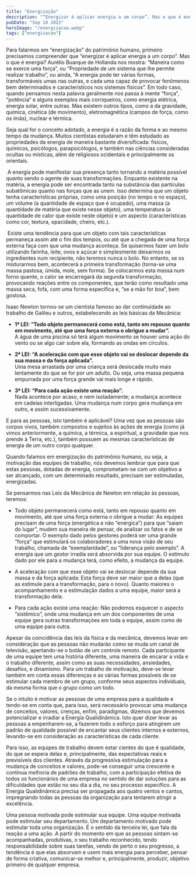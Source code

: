 ```yaml
---
title: "Energização"
description: "”Energizar é aplicar energia a um corpo”. Mas o que é energia?"
pubDate: "Sep 10 2022"
heroImage: "/energizacao.webp"
tags: ["energizacao"]
---
```


Para falarmos em “energização” do patrimônio humano, primeiro precisamos compreender que “energizar é aplicar energia a um corpo”.  Mas o que é energia?  Aurélio Buarque de Hollanda nos mostra: “Maneira como se exerce uma força”, ou “Propriedade de um sistema que lhe permite realizar trabalho”, ou ainda, “A energia pode ter várias formas, transformáveis umas nas outras, e cada uma capaz de provocar fenômenos bem determinados e característicos nos sistemas físicos”.  Em todo caso, quando pensamos nesta palavra geralmente nos passa à mente “força”, “potência“ e alguns exemplos mais corriqueiros, como energia elétrica, energia solar, entre outras. Mas existem outros tipos, como a da gravidade, química, cinética (de movimento), eletromagnética (campos de força, como os ímãs), nuclear e térmica.


Seja qual for o conceito adotado, a energia é a razão da forma e ao mesmo tempo da mudança.  Muitos cientistas estudaram e têm estudado as propriedades da energia de maneira bastante diversificada: físicos, químicos, psicólogos, parapsicólogos, e também nas ciências consideradas ocultas ou místicas, além de religiosos ocidentais e principalmente os orientais. 

​
A energia pode manifestar sua presença tanto tornando a matéria possível quanto sendo o agente de suas transformações. Enquanto existente na matéria, a energia pode ser encontrada tanto na substância das partículas subatômicas quanto nas forças que as unem.  Isso determina que um objeto tenha características próprias, como uma posição (no tempo e no espaço), um volume (a quantidade de espaço que é ocupado), uma massa (a quantidade de matéria que existe nesse objeto), uma temperatura (a quantidade de calor que existe neste objeto) e um aspecto (características como cor, textura, opacidade, cheiro, etc.).

​
Existe uma tendência para que um objeto com tais características permaneça assim até o fim dos tempos, ou até que a chegada de uma força externa faça com que uma mudança aconteça.  Se quisermos fazer um bolo utilizando farinha, leite, ovos e açúcar e simplesmente deixarmos os ingredientes num recipiente, não teremos nunca o bolo. No entanto, se os misturarmos bem, acontecerá a primeira transformação (torna-se uma massa pastosa, úmida, mole, sem forma).  Se colocarmos esta massa num forno quente, o calor se encarregará da segunda transformação, provocando reações entre os componentes, que terão como resultado uma massa seca, fofa, com uma forma específica e, “se a mão for boa”, bem gostosa.


Isaac Newton tornou-se um cientista famoso ao dar continuidade ao trabalho de Galileu e outros, estabelecendo as leis básicas da Mecânica:

 
- **1ª LEI: “Todo objeto permanecerá como está, tanto em repouso quanto em movimento, até que uma força externa o obrigue a mudar”.**   
A água de uma piscina só terá algum movimento se houver uma ação do vento ou se algo cair sobre ela, formando as ondas em círculos.


- **2ª LEI: “A aceleração com que esse objeto vai se deslocar depende da sua massa e da força aplicada”.**  
Uma mesa arrastada por uma criança será deslocada muito mais lentamente do que se for por um adulto.  Ou seja, uma massa pequena empurrada por uma força grande vai mais longe e rápido.


- **3ª LEI: “Para cada ação existe uma reação”.**  
Nada acontece por acaso, e nem isoladamente; a mudança acontece em cadeias interligadas. Uma mudança num corpo gera mudança em outro, e assim sucessivamente.

E para as pessoas, isto também é aplicável?  Uma vez que as pessoas são corpos vivos, também compostos e sujeitos às ações de energia (como já vimos anteriormente, a química, a térmica, a espiritual, a gravidade que nos prende à Terra, etc.), também possuem as mesmas características de energia de um outro corpo qualquer.


Quando falamos em energização do patrimônio humano, ou seja, a motivação das equipes de trabalho, nós devemos lembrar que para que estas pessoas, dotadas de energia, comprometam-se com um objetivo a ser alcançado, com um determinado resultado, precisam ser estimuladas, energizadas. 

Se pensarmos nas Leis da Mecânica de Newton em relação às pessoas, teremos:
​
- Todo objeto permanecerá como está, tanto em repouso quanto em movimento, até que uma força externa o obrigue a mudar: As equipes precisam de uma força (energética e não “enérgica”) para que “saiam do lugar”, mudem sua maneira de pensar, de analisar os fatos e de se comportar.  O exemplo dado pelos gestores poderá ser uma grande “força” que estimulará os colaboradores a uma nova visão de seu trabalho, chamada de “exemplaridade”, ou “liderança pelo exemplo”. A energia que um gestor irradia será absorvida por sua equipe. O estímulo dado por ele para a mudança terá, como efeito, a mudança da equipe.


- A aceleração com que esse objeto vai se deslocar depende da sua massa e da força aplicada: Esta força deve ser maior que a delas (que as estimule para a transformação, para o novo). Quanto maiores o acompanhamento e a estimulação dados a uma equipe, maior será a transformação dela.


- Para cada ação existe uma reação: Não podemos esquecer o aspecto “sistêmico”, onde uma mudança em um dos componentes de uma equipe gera outras transformações em toda a equipe, assim como de uma equipe para outra.

Apesar da coincidência das leis da física e da mecânica, devemos levar em consideração que as pessoas não mudarão como se muda um canal de televisão, apertando-se o botão de um controle remoto.  Cada participante de uma equipe tem uma história diferente, uma maneira de encarar a vida e o trabalho diferente, assim como as suas necessidades, ansiedades, desafios, e dinamismo.  Para um trabalho de motivação, deve-se levar também em conta essas diferenças e as várias formas possíveis de se estimular cada membro de um grupo, conforme seus aspectos individuais, da mesma forma que o grupo como um todo.

Se o intuito é motivar as pessoas de uma empresa para a qualidade e tendo-se em conta que, para isso, será necessário provocar uma mudança de conceitos, valores, crenças, enfim, paradigmas, dizemos que devemos potencializar e irradiar a Energia Qualidinâmica. Isto quer dizer levar as pessoas a empenharem-se, a fazerem todo o esforço para atingirem um padrão de qualidade possível de encantar seus clientes internos e externos, levando-se em consideração as características de cada cliente. 

Para isso, as equipes de trabalho devem estar cientes do que é qualidade, do que se espera delas e, principalmente, das expectativas reais e previsíveis dos clientes.  Através da progressiva estimulação para a mudança de conceitos e valores, pode-se conseguir uma crescente e contínua melhoria de padrões de trabalho, com a participação efetiva de todos os funcionários de uma empresa no sentido de dar soluções para as dificuldades que estão no seu dia a dia, no seu processo específico.  A Energia Qualidinâmica precisa ser propagada aos quatro ventos e cantos, impregnando todas as pessoas da organização para tentarem atingir a excelência.

Uma pessoa motivada pode estimular sua equipe.  Uma equipe motivada pode estimular seu departamento. Um departamento motivado pode estimular toda uma organização.  É o sentido da terceira lei, que fala da reação a uma ação.  A partir do momento em que as pessoas sintam-se acompanhadas, produtivas, o seu trabalho reconhecido, tendo responsabilidade sobre suas tarefas, vendo de perto o seu progresso, a tendência é que elas absorvam e usem mais energia para perceber, pensar de forma criativa, comunicar-se melhor e, principalmente, produzir, objetivo primeiro de qualquer empresa.